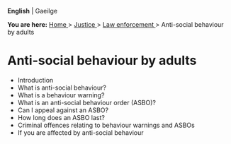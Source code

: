 **English** |  Gaeilge 

**You are here:** [ Home ](/en/) > [ Justice ](/en/justice/) > [ Law
enforcement ](/en/justice/law-enforcement/) > Anti-social behaviour by adults

#  Anti-social behaviour by adults

  * Introduction 
  * What is anti-social behaviour? 
  * What is a behaviour warning? 
  * What is an anti-social behaviour order (ASBO)? 
  * Can I appeal against an ASBO? 
  * How long does an ASBO last? 
  * Criminal offences relating to behaviour warnings and ASBOs 
  * If you are affected by anti-social behaviour 

